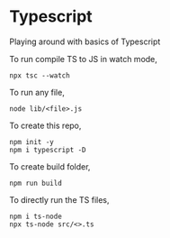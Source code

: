 # Typescript

Playing around with basics of Typescript

To run compile TS to JS in watch mode,

`npx tsc --watch`

To run any file,

`node lib/<file>.js`

To create this repo,

```
npm init -y
npm i typescript -D
```

To create build folder,

`npm run build`

To directly run the TS files,

```
npm i ts-node
npx ts-node src/<>.ts
```